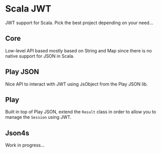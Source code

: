 # Scala JWT

JWT support for Scala. Pick the best project depending on your need...

## Core

Low-level API based mostly based on String and Map since there is no native support for JSON in Scala.

## Play JSON

Nice API to interact with JWT using JsObject from the Play JSON lib.

## Play

Built in top of Play JSON, extend the `Result` class in order to allow you to manage the `Session` using JWT.

## Json4s

Work in progress...
